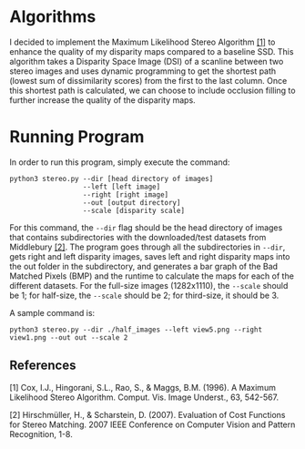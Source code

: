 # Algorithms

I decided to implement the Maximum Likelihood Stereo Algorithm [[1]](#1) to enhance the quality of my disparity maps compared to a baseline SSD. This algorithm takes a Disparity Space Image (DSI) of a scanline between two stereo images and uses dynamic programming to get the shortest path (lowest sum of dissimilarity scores) from the first to the last column. Once this shortest path is calculated, we can choose to include occlusion filling to further increase the quality of the disparity maps.

# Running Program

In order to run this program, simply execute the command: 
```
python3 stereo.py --dir [head directory of images] 
                  --left [left image] 
                  --right [right image] 
                  --out [output directory] 
                  --scale [disparity scale]
```
For this command, the ```--dir``` flag should be the head directory of images that contains subdirectories 
 with the downloaded/test datasets from Middlebury [[2]](#2). The program goes through all the subdirectories in ```--dir```, gets right and left disparity images, saves left and right disparity  maps into the out folder in the subdirectory, and generates a bar graph of the Bad Matched Pixels (BMP) and the runtime to calculate the maps for each of the different datasets. For the full-size images (1282x1110), the ```--scale``` should be 1; for half-size, the ```--scale``` should be 2; for third-size, it should be 3.

 A sample command is: 
 ```
 python3 stereo.py --dir ./half_images --left view5.png --right view1.png --out out --scale 2
 ```

## References
<a id="1">[1]</a> Cox, I.J., Hingorani, S.L., Rao, S., & Maggs, B.M. (1996). A Maximum Likelihood Stereo Algorithm. Comput. Vis. Image Underst., 63, 542-567.

<a id="2">[2]</a> Hirschmüller, H., & Scharstein, D. (2007). Evaluation of Cost Functions for Stereo Matching. 2007 IEEE Conference on Computer Vision and Pattern Recognition, 1-8.